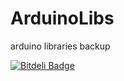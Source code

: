 ArduinoLibs
===========

arduino libraries backup


[![Bitdeli Badge](https://d2weczhvl823v0.cloudfront.net/wesleysui/arduinolibs/trend.png)](https://bitdeli.com/free "Bitdeli Badge")

